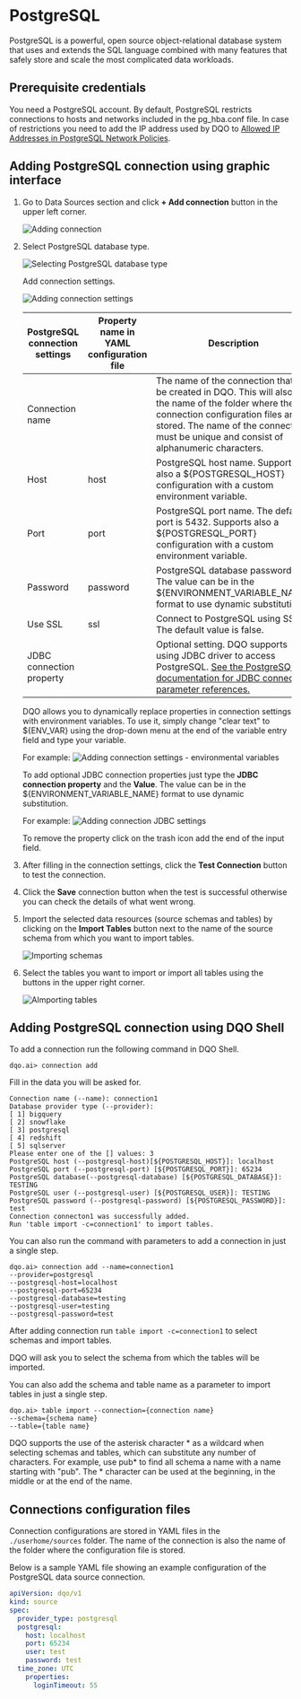# PostgreSQL

PostgreSQL is a powerful, open source object-relational database system that uses and extends the SQL language combined 
with many features that safely store and scale the most complicated data workloads.

## Prerequisite credentials

You need a PostgreSQL account. By default, PostgreSQL restricts connections to hosts and networks included in the 
pg_hba.conf file. In case of restrictions you need to add the IP address used by DQO to
[Allowed IP Addresses in PostgreSQL Network Policies](https://www.postgresql.org/docs/9.1/auth-pg-hba-conf.html).

## Adding PostgreSQL connection using graphic interface

1. Go to Data Sources section and click **+ Add connection** button in the upper left corner.

    ![Adding connection](https://docs.dqo.ai/docs/images/working-with-dqo/adding-connection.jpg)

2. Select PostgreSQL database type.

    ![Selecting PostgreSQL database type](https://docs.dqo.ai/docs/images/working-with-dqo/adding-connection-postgresql.jpg)

    Add connection settings.

    ![Adding connection settings](https://docs.dqo.ai/docs/images/working-with-dqo/connection-settings-postgresql.jpg)

    | PostgreSQL connection settings | Property name in YAML configuration file | Description                                                                                                                                                                                                                                                                      |
    |--------------------------------|------------------------------------------|----------------------------------------------------------------------------------------------------------------------------------------------------------------------------------------------------------------------------------------------------------------------------------|
    | Connection name                |                                          | The name of the connection that will be created in DQO. This will also be the name of the folder where the connection configuration files are stored. The name of the connection must be unique and consist of alphanumeric characters.                                          |
    | Host                           | host                                     | PostgreSQL host name. Supports also a ${POSTGRESQL_HOST} configuration with a custom environment variable.                                                                                                                                                                       |
    | Port                           | port                                     | PostgreSQL port name. The default port is 5432. Supports also a ${POSTGRESQL_PORT} configuration with a custom environment variable.                                                                                                                                             |
    | Password                       | password                                 | PostgreSQL database password. The value can be in the ${ENVIRONMENT_VARIABLE_NAME} format to use dynamic substitution.                                                                                                                                                           |
    | Use SSL                        | ssl                                      | Connect to PostgreSQL using SSL. The default value is false.                                                                                                                                                                                                                     |  
    | JDBC connection property       |                                          | Optional setting. DQO supports using JDBC driver to access PostgreSQL. [See the PostgreSQL documentation for JDBC connection parameter references.](https://jdbc.postgresql.org/documentation/use/)                                                                              |
    
    DQO allows you to dynamically replace properties in connection settings with environment variables. To use it, simply
    change "clear text" to ${ENV_VAR} using the drop-down menu at the end of the variable entry field and type your variable.
    
    For example:
    ![Adding connection settings - environmental variables](https://docs.dqo.ai/docs/images/working-with-dqo/connection-settings-postgresql-envvar.jpg)
    
    To add optional JDBC connection properties just type the **JDBC connection property** and the **Value**. The value
    can be in the ${ENVIRONMENT_VARIABLE_NAME} format to use dynamic substitution.
    
    For example:
    ![Adding connection JDBC settings](https://docs.dqo.ai/docs/images/working-with-dqo/connection-settings-JDBC-properties.jpg)
    
    To remove the property click on the trash icon add the end of the input field.

4. After filling in the connection settings, click the **Test Connection** button to test the connection.
5. Click the **Save** connection button when the test is successful otherwise you can check the details of what went wrong.
6. Import the selected data resources (source schemas and tables) by clicking on the **Import Tables** button next to
   the name of the source schema from which you want to import tables. 

    ![Importing schemas](https://docs.dqo.ai/docs/images/working-with-dqo/adding-connections/importing-schemas.jpg)

7. Select the tables you want to import or import all tables using the buttons in the upper right corner.

   ![AImporting tables](https://docs.dqo.ai/docs/images/working-with-dqo/adding-connections/importing-tables.jpg)

## Adding PostgreSQL connection using DQO Shell

To add a connection run the following command in DQO Shell.
```
dqo.ai> connection add
```

Fill in the data you will be asked for.

```
Connection name (--name): connection1
Database provider type (--provider):
[ 1] bigquery
[ 2] snowflake
[ 3] postgresql
[ 4] redshift
[ 5] sqlserver
Please enter one of the [] values: 3
PostgreSQL host (--postgresql-host)[${POSTGRESQL_HOST}]: localhost
PostgreSQL port (--postgresql-port) [${POSTGRESQL_PORT}]: 65234
PostgreSQL database(--postgresql-database) [${POSTGRESQL_DATABASE}]: TESTING
PostgreSQL user (--postgresql-user) [${POSTGRESQL_USER}]: TESTING
PostgreSQL password (--postgresql-password) [${POSTGRESQL_PASSWORD}]: test
Connection connecton1 was successfully added.
Run 'table import -c=connection1' to import tables.
```

You can also run the command with parameters to add a connection in just a single step.

```
dqo.ai> connection add --name=connection1
--provider=postgresql
--postgresql-host=localhost
--postgresql-port=65234
--postgresql-database=testing
--postgresql-user=testing
--postgresql-password=test

```

After adding connection run `table import -c=connection1` to select schemas and import tables.

DQO will ask you to select the schema from which the tables will be imported.

You can also add the schema and table name as a parameter to import tables in just a single step.

```
dqo.ai> table import --connection={connection name}
--schema={schema name}
--table={table name}
```
DQO supports the use of the asterisk character * as a wildcard when selecting schemas and tables, which can substitute
any number of characters. For example, use  pub* to find all schema a name with a name starting with "pub". The *
character can be used at the beginning, in the middle or at the end of the name.

## Connections configuration files

Connection configurations are stored in YAML files in the `./userhome/sources` folder. The name of the connection is also
the name of the folder where the configuration file is stored.

Below is a sample YAML file showing an example configuration of the PostgreSQL data source connection.

``` yaml
apiVersion: dqo/v1
kind: source
spec:
  provider_type: postgresql
  postgresql:
    host: localhost
    port: 65234
    user: test
    password: test
  time_zone: UTC
    properties:
      loginTimeout: 55
```